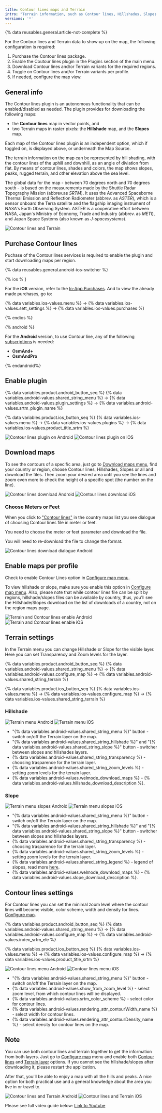 ```yaml
---
title: Contour lines maps and Terrain
intro: "Terrain information, such as Contour lines, Hillshades, Slopes - helps to build an optimal off-road routes by considering the curvature, extremes, steepness, points of equal height, and other surface shape characteristics of the specific area of travel."
versions: '*'
---
```


{% data reusables.general.article-not-complete %}

For the Contour lines and Terrain data to show up on the map, the following configuration is required:
1. Purchase the Contour lines package.  
2. Enable the Coutour lines plugin in the Plugins section of the main menu.
3. Download Contour lines and/or Terrain variants for the required regions. 
4. Toggle on Contour lines and/or Terrain variants per profile.
5. If needed, configure the map view. 

## General info

The Contour lines plugin is an autonomous functionality that can be enabled/disabled as needed. The plugin provides for downloading the following maps: 

- the **Contour lines** map in vector points, and
- two Terrain maps in raster pixels: the **Hillshade** map, and the **Slopes** map. 

Each map of the Contour lines plugin is an independent option, which if toggled on, is displayed above, or underneath the Map Source. 

The terrain information on the map can be represented by hill shading, with the contour lines of the uphill and downhill, as an angle of diviation from flat. By means of contour lines, shades and colors, the map shows slopes, peaks, rugged terrain, and other elevation above the sea level. 

The global data for the map - between 70 degrees north and 70 degrees south - is based on the measurements made by the Shuttle Radar Topography Mission (abbrev.as *SRTM*). It uses the Advanced Spaceborne Thermal Emission and Reflection Radiometer (abbrev. as *ASTER*), which is a sensor onboard the Terra satellite and the flagship imaging instrument of NASA's Earth Observing System. ASTER is a cooperative effort between NASA, Japan's Ministry of Economy, Trade and Industry (abbrev. as *METI*), and Japan Space Systems (also known as *J-spacesystems*).

![Contour lines and Terrain](/assets/images/plugins/contour-lines/contour_lines_terrain.png)

## Purchase Contour lines 

Puchase of the Contour lines services is required to enable the plugin and start downloading maps per region. 

{% data reusables.general.android-ios-switcher %}

{% ios % }

For the **iOS** version, refer to the [In-App Purchases](osmandapp/docs/content/osmand/purchases/ios.md). And to view the already made purchases, go to:

 {% data variables.ios-values.menu %} → {% data variables.ios-values.sett_settings %} → {% data variables.ios-values.purchases %} 

{% endios %}

{% android %}

For the **Android** version, to use Contour line, any of the following [subscriptions](osmandapp/docs/content/osmand/purchases/android.md) is needed: 

- **OsmAnd+**
- **OsmAndPro**

{% endandroid%}


## Enable plugin 

{% data variables.product.android_button_seq %} {% data variables.android-values.shared_string_menu %} → {% data variables.android-values.plugin_settings %} → {% data variables.android-values.srtm_plugin_name %}

{% data variables.product.ios_button_seq %} {% data variables.ios-values.menu %} → {% data variables.ios-values.plugins %} → {% data variables.ios-values.product_title_srtm %}

![Contour lines plugin on Android](/assets/images/plugins/contour-lines/contour_lines_plugin_android.png) ![Contour lines plugin on iOS](/assets/images/plugins/contour-lines/contour_lines_plugin_ios.png)

## Download maps

To see the contours of a specific area, just go to  [Download maps  menu](/osmand/start-with/download-maps#download---main-menu), find your country or region, choose Contour lines, Hillshades, Slopes or all and download the files. Then zoom your desired area until you see the lines and zoom even more to check the height of a specific spot (the number on the line). 

![Contour lines download Android](/assets/images/plugins/contour-lines/contour_lines_plugin_download_android.png) ![Contour lines download iOS](/assets/images/plugins/contour-lines/contour_lines_plugin_download_ios.png)


### Choose Meters or Feet

When you click to ["Contour lines"](/osmand/plugins/contour-lines#downloading-files-and-enable-on-the-map) in the country maps list you see dialogue of choosing Contour lines file in meter or feet. 

You need to choose the meter or feet parameter and download the file.

You will need to re-download the file to change the format.

![Contour lines download dialogue Android](/assets/images/plugins/contour-lines/contour_lines_plugin_download_dialogue_android.png)


## Enable maps per profile

Check to enable Contour Lines option in [Configure map menu](/osmand/map/vector-maps#contour-lines).

To view hillshade or slope, make sure you enable this option in  [Configure map menu](/osmand/map/raster-maps#hillshade--slope). Also, please note that while contour lines file can be split by regions, hillshade/slopes files can be available by country, thus, you'll see the Hillshade/Slopes download on the list of downloads of a country, not on the region maps page.

![Terrain and Contour lines enable Android](/assets/images/plugins/contour-lines/contour_lines_terrain_enable_android.png) ![Terrain and Contour lines enable iOS](/assets/images/plugins/contour-lines/contour_lines_terrain_enable_ios.png)


## Terrain settings

In the  Terrain  menu you can change Hillshade or Slope for the visible layer. Here you can set Transparency and Zoom levels for the layer.

{% data variables.product.android_button_seq %} {% data variables.android-values.shared_string_menu %} → {% data variables.android-values.configure_map %} → {% data variables.android-values.shared_string_terrain %}

{% data variables.product.ios_button_seq %} {% data variables.ios-values.menu %} → {% data variables.ios-values.configure_map %} → {% data variables.ios-values.shared_string_terrain %}

### Hillshade

![Terrain menu Android](/assets/images/plugins/contour-lines/terrain_menu_android.png) ![Terrain menu iOS](/assets/images/plugins/contour-lines/terrain_menu_ios.png) 

- "{% data variables.android-values.shared_string_menu %}" button - switch on/off the Terrain layer on the map.
- "{% data variables.android-values.shared_string_hillshade %}" and "{% data variables.android-values.shared_string_slope %}" button - switcher between slopes and hillshades layers.
- {% data variables.android-values.shared_string_transparency %} - choosing trasparence for the terrain layer.
- {% data variables.android-values.shared_string_zoom_levels %} - setting zoom levels for the terrain layer.
- {% data variables.android-values.welmode_download_maps %} - {% data variables.android-values.hillshade_download_description %}.

### Slope

![Terrain menu slopes Android](/assets/images/plugins/contour-lines/terrain_menu_slopes_android.png) ![Terrain menu slopes iOS](/assets/images/plugins/contour-lines/terrain_menu_slopes_ios.png) 

- "{% data variables.android-values.shared_string_menu %}" button - switch on/off the Terrain layer on the map.
- "{% data variables.android-values.shared_string_hillshade %}" and "{% data variables.android-values.shared_string_slope %}" button - switcher between slopes and hillshades layers.
- {% data variables.android-values.shared_string_transparency %} - choosing trasparence for the terrain layer.
- {% data variables.android-values.shared_string_zoom_levels %} - setting zoom levels for the terrain layer.
- {% data variables.android-values.shared_string_legend %} - legend of slopes, read more [here](https://en.m.wikipedia.org/wiki/Grade_(slope)).
- {% data variables.android-values.welmode_download_maps %} - {% data variables.android-values.slope_download_description %}.

## Contour lines settings

For Contour lines you can set the minimal zoom level where the contour lines will become visible, color scheme, width and density for lines.
[Configure map](/osmand/map/vector-maps#contour-lines).

{% data variables.product.android_button_seq %} {% data variables.android-values.shared_string_menu %} → {% data variables.android-values.configure_map %} → {% data variables.android-values.index_srtm_ele %}

{% data variables.product.ios_button_seq %} {% data variables.ios-values.menu %} → {% data variables.ios-values.configure_map %} → {% data variables.ios-values.product_title_srtm %}

![Contour lines menu Android](/assets/images/plugins/contour-lines/contour_lines_menu_android.png) ![Contour lines menu iOS](/assets/images/plugins/contour-lines/contour_lines_menu_ios.png) 


- "{% data variables.android-values.shared_string_menu %}" button - switch on/off the Terrain layer on the map.
- {% data variables.android-values.show_from_zoom_level %} - select zoom level, from which contour lines will be displayed.
- {% data variables.android-values.srtm_color_scheme %} - select color for contour lines.
- {% data variables.android-values.rendering_attr_contourWidth_name %} - select width for contour lines.
- {% data variables.android-values.rendering_attr_contourDensity_name %} - select density for contour lines on the map.

## Note

You can use both contour lines and terrain together to get the information from both layers. Just go to  [Configure map](/osmand/map/configure-map-menu)  menu and enable both  [Contour lines](/osmand/map/vector-maps#contour-lines)  and  [Terrain layer](/osmand/map/raster-maps#hillshade--slope)  options. If you cannot see the hillshade/slopes after downloading it, please restart the application.

After that, you'll be able to enjoy a map with all the hills and peaks. A nice option for both practical use and a general knowledge about the area you live in or travel to.

![Contour lines and Terrain Android](/assets/images/plugins/contour-lines/contour_lines_terrain_android.png) ![Contour lines and Terrain iOS](/assets/images/plugins/contour-lines/contour_lines_terrain_ios.png) 

Please see full video guide below:
[Link to Youtube](https://www.youtube.com/watch?v=z8kp_M3FKoc&feature=emb_logo&ab_channel=BartEisenberg)

